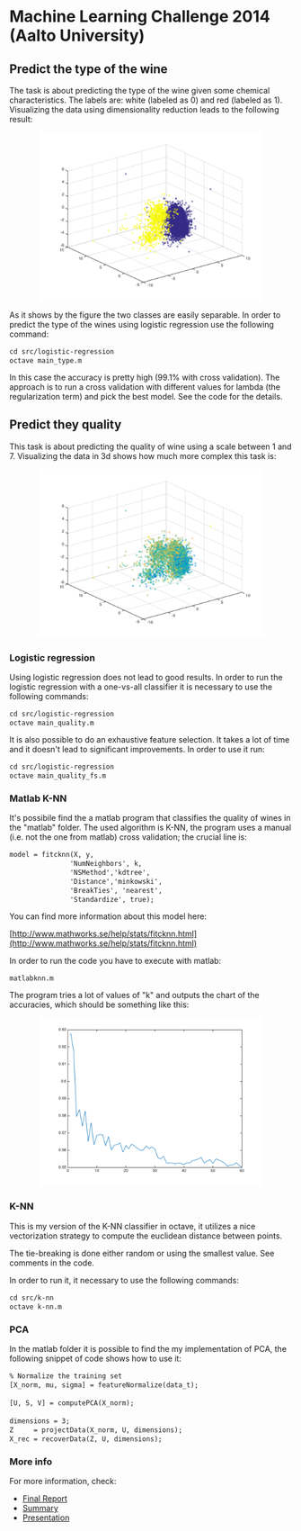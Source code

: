 # Machine Learning Challenge 2014 (Aalto University)

## Predict the type of the wine

The task is about predicting the type of the wine given some chemical characteristics. The labels are: white (labeled as 0) and red (labeled as 1). Visualizing the data using dimensionality reduction leads to the following result:

<div style="text-align:center">
<img src="misc/types.png" width="400"></img>
</div>


As it shows by the figure the two classes are easily separable. In order to predict the type of the wines using logistic regression use the following command:

	cd src/logistic-regression
    octave main_type.m

In this case the accuracy is pretty high (99.1% with cross validation). The approach is to run a cross validation with different values for lambda (the regularization term) and pick the best model. See the code for the details.

## Predict they quality

This task is about predicting the quality of wine using a scale between 1 and 7. Visualizing the data in 3d shows how much more complex this task is:

<div style="text-align:center">
<img src="misc/qualities.png" width="400"></img>
</div>

### Logistic regression

Using logistic regression does not lead to good results. In order to run the logistic regression with a one-vs-all classifier it is necessary to use the following commands:

	cd src/logistic-regression
	octave main_quality.m

It is also possible to do an exhaustive feature selection. It takes a lot of time and it doesn't lead to significant improvements. In order to use it run:

	cd src/logistic-regression
	octave main_quality_fs.m

### Matlab K-NN

It's possibile find the a matlab program that classifies the quality of wines in the "matlab" folder. The used algorithm is K-NN, the program uses a manual (i.e. not the one from matlab) cross validation; the crucial line is:

	model = fitcknn(X, y,
	               'NumNeighbors', k,
	               'NSMethod','kdtree',
	               'Distance','minkowski',
	               'BreakTies', 'nearest',
	               'Standardize', true);

You can find more information about this model here:

[http://www.mathworks.se/help/stats/fitcknn.html](http://www.mathworks.se/help/stats/fitcknn.html)

In order to run the code you have to execute with matlab:

	matlabknn.m

The program tries a lot of values of "k" and outputs the chart of the accuracies, which should be something like this:

<div style="text-align:center">
<img src="misc/accuracies.png" width="400"></img>
</div>

### K-NN

This is my version of the K-NN classifier in octave, it utilizes a nice vectorization strategy to compute the euclidean distance between points.

The tie-breaking is done either random or using the smallest value. See comments in the code.

In order to run it, it necessary to use the following commands:

	cd src/k-nn
	octave k-nn.m

### PCA

In the matlab folder it is possible to find the my implementation of PCA, the following snippet of code shows how to use it:

	% Normalize the training set
	[X_norm, mu, sigma] = featureNormalize(data_t);

	[U, S, V] = computePCA(X_norm);

	dimensions = 3;
	Z     = projectData(X_norm, U, dimensions);
	X_rec = recoverData(Z, U, dimensions);

### More info

For more information, check:

* [Final Report](./paper/final_report.pdf)
* [Summary](./presentation/summary.pdf)
* [Presentation](./presentation/presentation.pdf)
